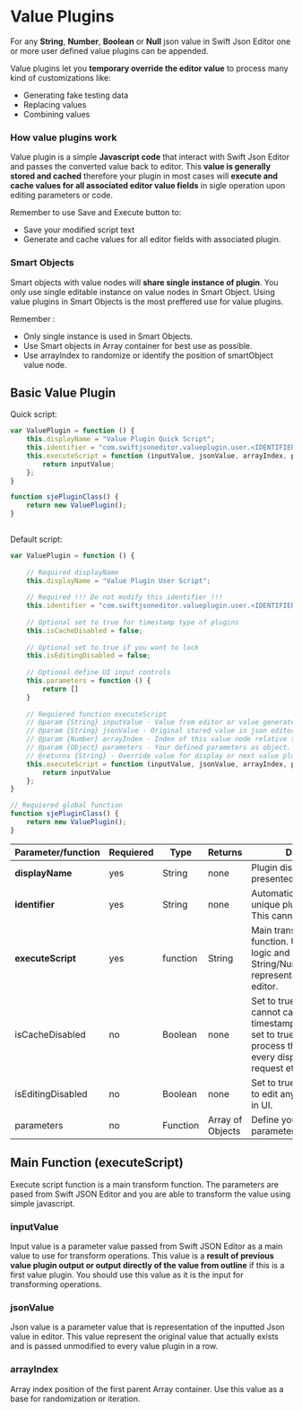 # Value Plugins

For any **String**, **Number**, **Boolean** or **Null** json value in Swift Json Editor one or more user defined value plugins can be appended. 

Value plugins let you **temporary override the editor value** to process many kind of customizations like:

- Generating fake testing data
- Replacing values
- Combining values

### How value plugins work

Value plugin is a simple **Javascript code** that interact with Swift Json Editor and passes the converted value back to editor. This **value is generally stored and cached** therefore your plugin in most cases will **execute and cache values for all associated editor value fields** in sigle operation upon editing parameters or code. 

Remember to use Save and Execute button to:
- Save your modified script text
- Generate and cache values for all editor fields with associated plugin.

### Smart Objects

Smart objects with value nodes will **share single instance of plugin**. You only use single editable instance on value nodes in Smart Object. Using value plugins in Smart Objects is the most preffered use for value plugins. 

Remember :
- Only single instance is used in Smart Objects.
- Use Smart objects in Array container for best use as possible.
- Use arrayIndex to randomize or identify the position of smartObject value node.

## Basic Value Plugin

Quick script:
```javascript
var ValuePlugin = function () {
    this.displayName = "Value Plugin Quick Script";
    this.identifier = "com.swiftjsoneditor.valueplugin.user.<IDENTIFIER>";// !!! Do not modify !!!
    this.executeScript = function (inputValue, jsonValue, arrayIndex, parameters) {
        return inputValue;
    };
}

function sjePluginClass() {
    return new ValuePlugin();
}
  
```


Default script:

```javascript
var ValuePlugin = function () {
    
    // Required displayName
    this.displayName = "Value Plugin User Script";
    
    // Required !!! Do not modify this identifier !!!
    this.identifier = "com.swiftjsoneditor.valueplugin.user.<IDENTIFIER>";
    
    // Optional set to true for timestamp type of plugins
    this.isCacheDisabled = false;
    
    // Optional set to true if you want to lock
    this.isEditingDisabled = false;
    
    // Optional define UI input controls
    this.parameters = function () {
        return []
    }
    
    // Requiered function executeScript
    // @param {String} inputValue - Value from editor or value generated from previous value plugin in queue.
    // @param {String} jsonValue - Original stored value in json editor.
    // @param {Number} arrayIndex - Index of this value node relative to first array container.
    // @param {Object} parameters - Your defined parameters as object.
    // @returns {String} - Override value for display or next value plugin.
    this.executeScript = function (inputValue, jsonValue, arrayIndex, parameters) {
        return inputValue
    };
}

// Requiered global function
function sjePluginClass() {
    return new ValuePlugin();
}


```

| Parameter/function | Requiered | Type | Returns | Description |
|----|----|----|----|----|
| **displayName** | yes | String | none | Plugin display name. Will be presented in UI|
| **identifier** | yes | String | none | Automatically generated unique plugin identifier. This cannot be modified.|
| **executeScript** | yes | function | String | Main transform/generate function. Use transform logic and return String/Number/Boolean/Null representation back to editor.|
| isCacheDisabled | no | Boolean | none | Set to true if your plugin cannot cache values such timestamp generator. If you set to true, editor will process the plugin script on every display, webserver request etc.|
| isEditingDisabled | no | Boolean | none | Set to true you do not want to edit anymore the plugin in UI.|
| parameters | no | Function | Array of Objects | Define your Interface parameters.|

## Main Function (executeScript)

Execute script function is a main transform function. The parameters are pased from Swift JSON Editor and you are able to transform the value using simple javascript.

### inputValue

Input value is a parameter value passed from Swift JSON Editor as a main value to use for transform operations. This value is a **result of previous value plugin output or output directly of the value from outline** if this is a first value plugin. You should use this value as it is the input for transforming operations.

### jsonValue

Json value is a parameter value that is representation of the inputted Json value in editor. This value represent the original value that actually exists and is passed unmodified to every value plugin in a row. 

### arrayIndex

Array index position of the first parent Array container. Use this value as a base for randomization or iteration. 


